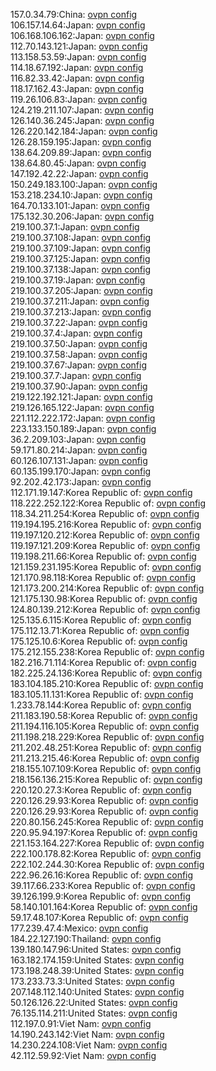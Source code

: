 157.0.34.79:China: [ovpn config](vpn/157_0_34_79.ovpn)  
106.157.14.64:Japan: [ovpn config](vpn/106_157_14_64.ovpn)  
106.168.106.162:Japan: [ovpn config](vpn/106_168_106_162.ovpn)  
112.70.143.121:Japan: [ovpn config](vpn/112_70_143_121.ovpn)  
113.158.53.59:Japan: [ovpn config](vpn/113_158_53_59.ovpn)  
114.18.67.192:Japan: [ovpn config](vpn/114_18_67_192.ovpn)  
116.82.33.42:Japan: [ovpn config](vpn/116_82_33_42.ovpn)  
118.17.162.43:Japan: [ovpn config](vpn/118_17_162_43.ovpn)  
119.26.106.83:Japan: [ovpn config](vpn/119_26_106_83.ovpn)  
124.219.211.107:Japan: [ovpn config](vpn/124_219_211_107.ovpn)  
126.140.36.245:Japan: [ovpn config](vpn/126_140_36_245.ovpn)  
126.220.142.184:Japan: [ovpn config](vpn/126_220_142_184.ovpn)  
126.28.159.195:Japan: [ovpn config](vpn/126_28_159_195.ovpn)  
138.64.209.89:Japan: [ovpn config](vpn/138_64_209_89.ovpn)  
138.64.80.45:Japan: [ovpn config](vpn/138_64_80_45.ovpn)  
147.192.42.22:Japan: [ovpn config](vpn/147_192_42_22.ovpn)  
150.249.183.100:Japan: [ovpn config](vpn/150_249_183_100.ovpn)  
153.218.234.10:Japan: [ovpn config](vpn/153_218_234_10.ovpn)  
164.70.133.101:Japan: [ovpn config](vpn/164_70_133_101.ovpn)  
175.132.30.206:Japan: [ovpn config](vpn/175_132_30_206.ovpn)  
219.100.37.1:Japan: [ovpn config](vpn/219_100_37_1.ovpn)  
219.100.37.108:Japan: [ovpn config](vpn/219_100_37_108.ovpn)  
219.100.37.109:Japan: [ovpn config](vpn/219_100_37_109.ovpn)  
219.100.37.125:Japan: [ovpn config](vpn/219_100_37_125.ovpn)  
219.100.37.138:Japan: [ovpn config](vpn/219_100_37_138.ovpn)  
219.100.37.19:Japan: [ovpn config](vpn/219_100_37_19.ovpn)  
219.100.37.205:Japan: [ovpn config](vpn/219_100_37_205.ovpn)  
219.100.37.211:Japan: [ovpn config](vpn/219_100_37_211.ovpn)  
219.100.37.213:Japan: [ovpn config](vpn/219_100_37_213.ovpn)  
219.100.37.22:Japan: [ovpn config](vpn/219_100_37_22.ovpn)  
219.100.37.4:Japan: [ovpn config](vpn/219_100_37_4.ovpn)  
219.100.37.50:Japan: [ovpn config](vpn/219_100_37_50.ovpn)  
219.100.37.58:Japan: [ovpn config](vpn/219_100_37_58.ovpn)  
219.100.37.67:Japan: [ovpn config](vpn/219_100_37_67.ovpn)  
219.100.37.7:Japan: [ovpn config](vpn/219_100_37_7.ovpn)  
219.100.37.90:Japan: [ovpn config](vpn/219_100_37_90.ovpn)  
219.122.192.121:Japan: [ovpn config](vpn/219_122_192_121.ovpn)  
219.126.165.122:Japan: [ovpn config](vpn/219_126_165_122.ovpn)  
221.112.222.172:Japan: [ovpn config](vpn/221_112_222_172.ovpn)  
223.133.150.189:Japan: [ovpn config](vpn/223_133_150_189.ovpn)  
36.2.209.103:Japan: [ovpn config](vpn/36_2_209_103.ovpn)  
59.171.80.214:Japan: [ovpn config](vpn/59_171_80_214.ovpn)  
60.126.107.131:Japan: [ovpn config](vpn/60_126_107_131.ovpn)  
60.135.199.170:Japan: [ovpn config](vpn/60_135_199_170.ovpn)  
92.202.42.173:Japan: [ovpn config](vpn/92_202_42_173.ovpn)  
112.171.19.147:Korea Republic of: [ovpn config](vpn/112_171_19_147.ovpn)  
118.222.252.122:Korea Republic of: [ovpn config](vpn/118_222_252_122.ovpn)  
118.34.211.254:Korea Republic of: [ovpn config](vpn/118_34_211_254.ovpn)  
119.194.195.216:Korea Republic of: [ovpn config](vpn/119_194_195_216.ovpn)  
119.197.120.212:Korea Republic of: [ovpn config](vpn/119_197_120_212.ovpn)  
119.197.121.209:Korea Republic of: [ovpn config](vpn/119_197_121_209.ovpn)  
119.198.211.66:Korea Republic of: [ovpn config](vpn/119_198_211_66.ovpn)  
121.159.231.195:Korea Republic of: [ovpn config](vpn/121_159_231_195.ovpn)  
121.170.98.118:Korea Republic of: [ovpn config](vpn/121_170_98_118.ovpn)  
121.173.200.214:Korea Republic of: [ovpn config](vpn/121_173_200_214.ovpn)  
121.175.130.98:Korea Republic of: [ovpn config](vpn/121_175_130_98.ovpn)  
124.80.139.212:Korea Republic of: [ovpn config](vpn/124_80_139_212.ovpn)  
125.135.6.115:Korea Republic of: [ovpn config](vpn/125_135_6_115.ovpn)  
175.112.13.71:Korea Republic of: [ovpn config](vpn/175_112_13_71.ovpn)  
175.125.10.6:Korea Republic of: [ovpn config](vpn/175_125_10_6.ovpn)  
175.212.155.238:Korea Republic of: [ovpn config](vpn/175_212_155_238.ovpn)  
182.216.71.114:Korea Republic of: [ovpn config](vpn/182_216_71_114.ovpn)  
182.225.24.136:Korea Republic of: [ovpn config](vpn/182_225_24_136.ovpn)  
183.104.185.210:Korea Republic of: [ovpn config](vpn/183_104_185_210.ovpn)  
183.105.11.131:Korea Republic of: [ovpn config](vpn/183_105_11_131.ovpn)  
1.233.78.144:Korea Republic of: [ovpn config](vpn/1_233_78_144.ovpn)  
211.183.190.58:Korea Republic of: [ovpn config](vpn/211_183_190_58.ovpn)  
211.194.116.105:Korea Republic of: [ovpn config](vpn/211_194_116_105.ovpn)  
211.198.218.229:Korea Republic of: [ovpn config](vpn/211_198_218_229.ovpn)  
211.202.48.251:Korea Republic of: [ovpn config](vpn/211_202_48_251.ovpn)  
211.213.215.46:Korea Republic of: [ovpn config](vpn/211_213_215_46.ovpn)  
218.155.107.109:Korea Republic of: [ovpn config](vpn/218_155_107_109.ovpn)  
218.156.136.215:Korea Republic of: [ovpn config](vpn/218_156_136_215.ovpn)  
220.120.27.3:Korea Republic of: [ovpn config](vpn/220_120_27_3.ovpn)  
220.126.29.93:Korea Republic of: [ovpn config](vpn/220_126_29_93.ovpn)  
220.126.29.93:Korea Republic of: [ovpn config](vpn/220_126_29_93.ovpn)  
220.80.156.245:Korea Republic of: [ovpn config](vpn/220_80_156_245.ovpn)  
220.95.94.197:Korea Republic of: [ovpn config](vpn/220_95_94_197.ovpn)  
221.153.164.227:Korea Republic of: [ovpn config](vpn/221_153_164_227.ovpn)  
222.100.178.82:Korea Republic of: [ovpn config](vpn/222_100_178_82.ovpn)  
222.102.244.30:Korea Republic of: [ovpn config](vpn/222_102_244_30.ovpn)  
222.96.26.16:Korea Republic of: [ovpn config](vpn/222_96_26_16.ovpn)  
39.117.66.233:Korea Republic of: [ovpn config](vpn/39_117_66_233.ovpn)  
39.126.199.9:Korea Republic of: [ovpn config](vpn/39_126_199_9.ovpn)  
58.140.101.164:Korea Republic of: [ovpn config](vpn/58_140_101_164.ovpn)  
59.17.48.107:Korea Republic of: [ovpn config](vpn/59_17_48_107.ovpn)  
177.239.47.4:Mexico: [ovpn config](vpn/177_239_47_4.ovpn)  
184.22.127.190:Thailand: [ovpn config](vpn/184_22_127_190.ovpn)  
139.180.147.96:United States: [ovpn config](vpn/139_180_147_96.ovpn)  
163.182.174.159:United States: [ovpn config](vpn/163_182_174_159.ovpn)  
173.198.248.39:United States: [ovpn config](vpn/173_198_248_39.ovpn)  
173.233.73.3:United States: [ovpn config](vpn/173_233_73_3.ovpn)  
207.148.112.140:United States: [ovpn config](vpn/207_148_112_140.ovpn)  
50.126.126.22:United States: [ovpn config](vpn/50_126_126_22.ovpn)  
76.135.114.211:United States: [ovpn config](vpn/76_135_114_211.ovpn)  
112.197.0.91:Viet Nam: [ovpn config](vpn/112_197_0_91.ovpn)  
14.190.243.142:Viet Nam: [ovpn config](vpn/14_190_243_142.ovpn)  
14.230.224.108:Viet Nam: [ovpn config](vpn/14_230_224_108.ovpn)  
42.112.59.92:Viet Nam: [ovpn config](vpn/42_112_59_92.ovpn)  
